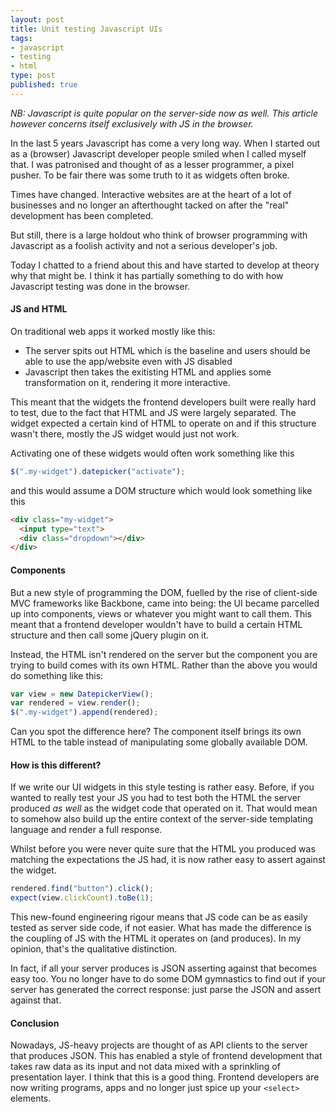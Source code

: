 ```yaml
---
layout: post
title: Unit testing Javascript UIs
tags:
- javascript
- testing
- html
type: post
published: true
---
```

_NB: Javascript is quite popular on the server-side now as well. This article
however concerns itself exclusively with JS in the browser._

In the last 5 years Javascript has come a very long way. When I started out as
a (browser) Javascript developer people smiled when I called myself that.
I was patronised and thought of as a lesser programmer, a pixel pusher. To be
fair there was some truth to it as widgets often broke.

Times have changed. Interactive websites are at the heart of a lot of
businesses and no longer an afterthought tacked on after the "real" development
has been completed.

But still, there is a large holdout who think of browser programming with
Javascript as a foolish activity and not a serious developer's job.

Today I chatted to a friend about this and have started to develop at theory
why that might be. I think it has partially something to do with how Javascript
testing was done in the browser.

#### JS and HTML

On traditional web apps it worked mostly like this:

- The server spits out HTML which is the baseline and users should be able to
use the app/website even with JS disabled
- Javascript then takes the exitisting HTML and applies some transformation on
it, rendering it more interactive.

This meant that the widgets the frontend developers built were really hard to
test, due to the fact that HTML and JS were largely separated.
The widget expected a certain kind of HTML to operate on and if this structure
wasn't there, mostly the JS widget would just not work.

Activating one of these widgets would often work something like this

```javascript
$(".my-widget").datepicker("activate");
```

and this would assume a DOM structure which would look something like this

```html
<div class="my-widget">
  <input type="text">
  <div class="dropdown"></div>
</div>
```

#### Components

But a new style of programming the DOM, fuelled by the rise of client-side MVC
frameworks like Backbone, came into being: the UI became parcelled up into
components, views or whatever you might want to call them.
This meant that a frontend developer wouldn't have to build a certain
HTML structure and then call some jQuery plugin on it.

Instead, the HTML isn't rendered on the server but the component you are trying
to build comes with its own HTML. Rather than the above you would do something 
like this:

```javascript
var view = new DatepickerView();
var rendered = view.render();
$(".my-widget").append(rendered);
```

Can you spot the difference here? The component itself brings its own HTML
to the table instead of manipulating some globally available DOM.

#### How is this different?

If we write our UI widgets in this style testing is rather easy. Before, if
you wanted to really test your JS you had to test both the HTML the server
produced _as well_ as the widget code that operated on it. That would mean to
somehow also build up the entire context of the server-side templating
language and render a full response.

Whilst before you were never quite sure that the HTML you produced was matching
the expectations the JS had, it is now rather easy to assert against the widget.

```javascript
rendered.find("button").click();
expect(view.clickCount).toBe(1);
```

This new-found engineering rigour means that JS code can be as easily tested
as server side code, if not easier. What has made the difference is
the coupling of JS with the HTML it operates on (and produces).
In my opinion, that's the qualitative distinction.

In fact, if all your server produces is JSON asserting against that becomes
easy too. You no longer have to do some DOM gymnastics to find out if your
server has generated the correct response: just parse the JSON and assert
against that.

#### Conclusion

Nowadays, JS-heavy projects are thought of as API clients to the server that
produces JSON. This has enabled a style of frontend development that takes
raw data as its input and not data mixed with a sprinkling of presentation
layer. I think that this is a good thing. Frontend developers are now
writing programs, apps and no longer just spice up your `<select>` elements.
